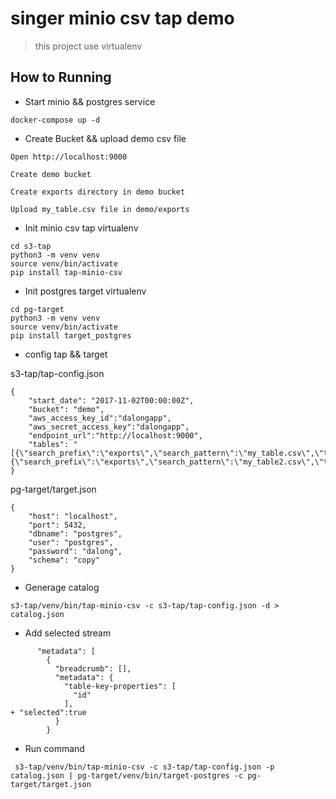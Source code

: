 # singer minio csv tap  demo

> this project use virtualenv

## How to Running

* Start minio && postgres service

```code
docker-compose up -d
```

* Create Bucket && upload demo csv file

```code
Open http://localhost:9000

Create demo bucket

Create exports directory in demo bucket

Upload my_table.csv file in demo/exports
```

* Init minio csv tap virtualenv

```code
cd s3-tap
python3 -m venv venv
source venv/bin/activate
pip install tap-minio-csv
```

* Init postgres target virtualenv

```code
cd pg-target
python3 -m venv venv
source venv/bin/activate
pip install target_postgres

```

* config tap && target

s3-tap/tap-config.json

```code
{
    "start_date": "2017-11-02T00:00:00Z",
    "bucket": "demo",
    "aws_access_key_id":"dalongapp",
    "aws_secret_access_key":"dalongapp",
    "endpoint_url":"http://localhost:9000",
    "tables": "[{\"search_prefix\":\"exports\",\"search_pattern\":\"my_table.csv\",\"table_name\":\"my_table\",\"key_properties\":\"id\",\"delimiter\":\",\"},{\"search_prefix\":\"exports\",\"search_pattern\":\"my_table2.csv\",\"table_name\":\"my_table2\",\"key_properties\":\"id2\",\"delimiter\":\",\"}]"
}

```

pg-target/target.json

```code
{
    "host": "localhost",
    "port": 5432,
    "dbname": "postgres",
    "user": "postgres",
    "password": "dalong",
    "schema": "copy"
}
```

* Generage catalog 

```code
s3-tap/venv/bin/tap-minio-csv -c s3-tap/tap-config.json -d > catalog.json
```

* Add selected stream

```code
      "metadata": [
        {
          "breadcrumb": [],
          "metadata": {
            "table-key-properties": [
              "id"
            ],
+ "selected":true
          }
        }
```

* Run command

```code
 s3-tap/venv/bin/tap-minio-csv -c s3-tap/tap-config.json -p catalog.json | pg-target/venv/bin/target-postgres -c pg-target/target.json
```